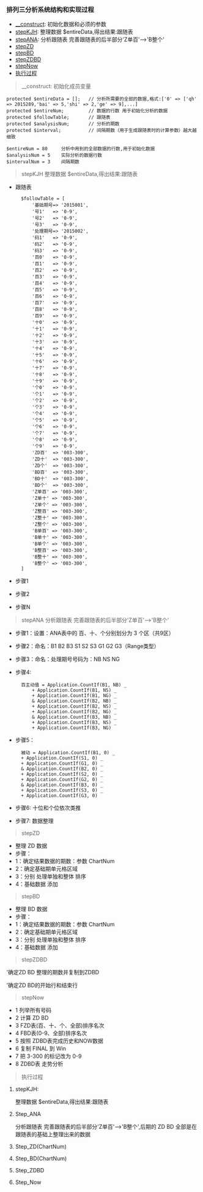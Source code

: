### 排列三分析系统结构和实现过程
* [__construct](#stepInit): 初始化数据和必须的参数
* [stepKJH](#stepKJH): 整理数据 $entireData,得出结果:跟随表
* [stepANA](#stepANA): 分析跟随表 完善跟随表的后半部分'Z单百'-->'B整个'
* [stepZD](#stepZD)
* [stepBD](#stepBD)
* [stepZDBD](#stepZDBD)
* [stepNow](#stepNow)
* [执行过程](#run)

<span id="stepInit"></span>
> __construct: 初始化成员变量

    protected $entireData = [];   // 分析所需要的全部的数据,格式:['0' => ['qh' => 2015289,'bai' => 5,'shi' => 2,'ge' => 9],...]
    protected $entireNum;         // 数据的行数 用于初始化分析的数据
    protected $followTable;       // 跟随表
    protected $analysisNum;       // 分析的期数
    protected $interval;          // 间隔期数（用于生成跟随表时的计算参数）越大越细致

    $entireNum = 80     分析中用到的全部数据的行数,用于初始化数据
    $analysisNum = 5    实际分析的数据行数
    $intervalNum = 3    间隔期数

<span id="stepKJH"></span>
> stepKJH 整理数据 $entireData,得出结果:跟随表

* 跟随表

        $followTable = [
            '基础期号=> '2015001',
            '号1'   => '0-9',
            '号2'   => '0-9',
            '号3'   => '0-9',
            '处理期号=> '2015002',
            '码1'   => '0-9',
            '码2'   => '0-9',
            '码3'   => '0-9',
            '百0'   => '0-9',
            '百1'   => '0-9',
            '百2'   => '0-9',
            '百3'   => '0-9',
            '百4'   => '0-9',
            '百5'   => '0-9',
            '百6'   => '0-9',
            '百7'   => '0-9',
            '百8'   => '0-9',
            '百9'   => '0-9',
            '十0'   => '0-9',
            '十1'   => '0-9',
            '十2'   => '0-9',
            '十3'   => '0-9',
            '十4'   => '0-9',
            '十5'   => '0-9',
            '十6'   => '0-9',
            '十7'   => '0-9',
            '十8'   => '0-9',
            '十9'   => '0-9',
            '个0'   => '0-9',
            '个1'   => '0-9',
            '个2'   => '0-9',
            '个3'   => '0-9',
            '个4'   => '0-9',
            '个5'   => '0-9',
            '个6'   => '0-9',
            '个7'   => '0-9',
            '个8'   => '0-9',
            '个9'   => '0-9',
            'ZD百'  => '003-300',
            'ZD十'  => '003-300',
            'ZD个'  => '003-300',
            'BD百'  => '003-300',
            'BD十'  => '003-300',
            'BD个'  => '003-300',
            'Z单百' => '003-300',
            'Z单十' => '003-300',
            'Z单个' => '003-300',
            'Z整百' => '003-300',
            'Z整十' => '003-300',
            'Z整个' => '003-300',
            'B单百' => '003-300',
            'B单十' => '003-300',
            'B单个' => '003-300',
            'B整百' => '003-300',
            'B整十' => '003-300',
            'B整个' => '003-300',
        ]
    
* 步骤1
* 步骤2
* 步骤N

<span id="stepANA"></span>
> stepANA 分析跟随表 完善跟随表的后半部分'Z单百'-->'B整个'

* 步骤1：设置：ANA表中的 百、十、个分别划分为 3 个区（共9区）
* 步骤2：命名：B1 B2 B3 S1 S2 S3 G1 G2 G3（Range类型）
* 步骤3：命名：处理期号号码为：NB NS NG
* 步骤4:

        百主动值 = Application.CountIf(B1, NB) _
            + Application.CountIf(B1, NS) _
            + Application.CountIf(B1, NG) _
            & Application.CountIf(B2, NB) _
            + Application.CountIf(B2, NS) _
            + Application.CountIf(B2, NG) _
            & Application.CountIf(B3, NB) _
            + Application.CountIf(B3, NS) _
            + Application.CountIf(B3, NG)
* 步骤5：

        被动 = Application.CountIf(B1, 0) _
        + Application.CountIf(S1, 0) _
        + Application.CountIf(G1, 0) _
        & Application.CountIf(B2, 0) _
        + Application.CountIf(S2, 0) _
        + Application.CountIf(G2, 0) _
        & Application.CountIf(B3, 0) _
        + Application.CountIf(S3, 0) _
        + Application.CountIf(G3, 0)

* 步骤6: 十位和个位依次类推
* 步骤7: 数据整理

<span id="stepZD"></span>
> stepZD


* 整理 ZD 数据
* 步骤：
* 1：确定结果数据的期数：参数 ChartNum
* 2：确定基础期单元格区域
* 3：分别 处理单独和整体 排序
* 4：基础数据 添加

<span id="stepBD"></span>
> stepBD

* 整理 BD 数据
* 步骤：
* 1：确定结果数据的期数：参数 ChartNum
* 2：确定基础期单元格区域
* 3：分别 处理单独和整体 排序
* 4：基础数据 添加

<span id="stepZDBD"></span>
> stepZDBD

'确定ZD BD 整理的期数并复制到ZDBD

'确定ZD BD的开始行和结束行

<span id="stepNow"></span>
> stepNow

* 1 列举所有号码
* 2 计算 ZD BD
* 3 FZD表(百、十、个、全部)排序名次
* 4 FBD表(0-9、全部)排序名次
* 5 按照 ZDBD表完成历史和NOW数据
* 6 复制 FINAL 到 Win
* 7 把 3-300 的标记改为 0-9
* 8 ZDBD表 走势分析


<span id="run"></span>
> 执行过程

1. stepKJH:

    整理数据 $entireData,得出结果:跟随表

2. Step_ANA

    分析跟随表 完善跟随表的后半部分'Z单百'-->'B整个',后期的 ZD BD 全部是在跟随表的基础上整理出来的数据
    
3. Step_ZD(ChartNum) 

        
    
4. Step_BD(ChartNum)
5. Step_ZDBD
6. Step_Now